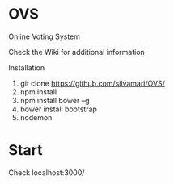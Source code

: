 # OVS
Online Voting System

Check the Wiki for additional information


Installation
1. git clone https://github.com/silvamari/OVS/
2. npm install
3. npm install bower –g
4. bower install bootstrap
5. nodemon

# Start
Check localhost:3000/

